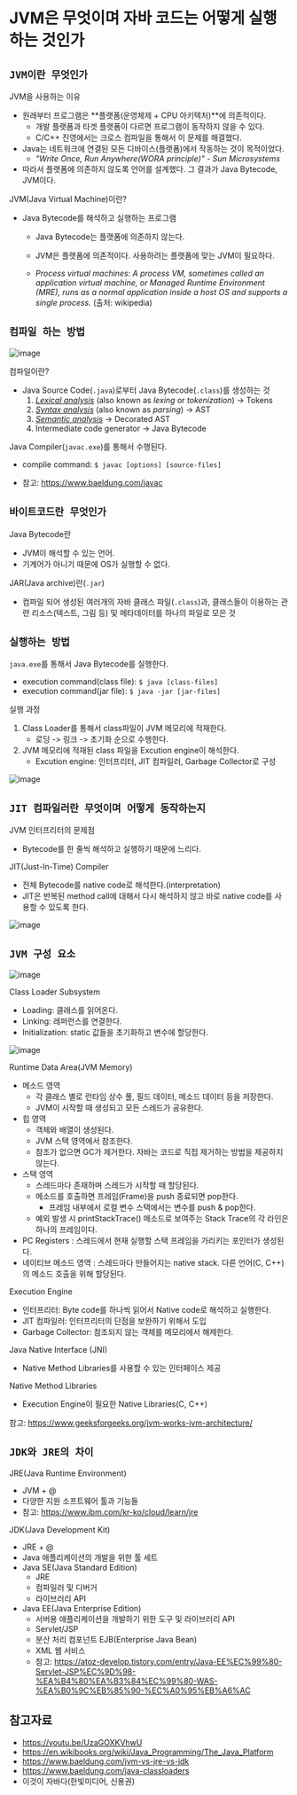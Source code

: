 # JVM은 무엇이며 자바 코드는 어떻게 실행하는 것인가

## `JVM이란 무엇인가`

JVM을 사용하는 이유

- 원래부터 프로그램은 **플랫폼(운영체제 + CPU 아키텍처)**에 의존적이다.
  - 개발 플랫폼과 타겟 플랫폼이 다르면 프로그램이 동작하지 않을 수 있다.
  - C/C++ 진영에서는 크로스 컴파일을 통해서 이 문제를 해결했다.
- Java는 네트워크에 연결된 모든 디바이스(플랫폼)에서 작동하는 것이 목적이었다.
  - *"Write Once, Run Anywhere(WORA principle)" - Sun Microsystems*
- 따라서 플랫폼에 의존하지 않도록 언어를 설계했다. 그 결과가 Java Bytecode, JVM이다.

JVM(Java Virtual Machine)이란?

- Java Bytecode를 해석하고 실행하는 프로그램

  - Java Bytecode는 플랫폼에 의존하지 않는다.
  - JVM은 플랫폼에 의존적이다. 사용하려는 플랫폼에 맞는 JVM이 필요하다.

  - *Process virtual machines: A process VM, sometimes called an application virtual machine, or Managed Runtime Environment (MRE), runs as a normal application inside a host OS and supports a single process.* (출처: wikipedia)

## `컴파일 하는 방법`

![image](https://upload.wikimedia.org/wikipedia/commons/thumb/f/f2/Java_Compilation_Basics.svg/505px-Java_Compilation_Basics.svg.png)

컴파일이란?

- Java Source Code(`.java`)로부터 Java Bytecode(`.class`)를 생성하는 것
  1. *[Lexical analysis](https://en.wikipedia.org/wiki/Lexical_analysis)* (also known as *lexing* or *tokenization*) -> Tokens
  2. *[Syntax analysis](https://en.wikipedia.org/wiki/Syntax_analysis)* (also known as *parsing*) -> AST
  3. *[Semantic analysis](https://en.wikipedia.org/wiki/Semantic_analysis_(compilers))* -> Decorated AST
  4. Intermediate code generator -> Java Bytecode

Java Compiler(`javac.exe`)를 통해서 수행된다.

- complie command: `$ javac [options] [source-files]`

- 참고: https://www.baeldung.com/javac

## `바이트코드란 무엇인가`

Java Bytecode란

- JVM이 해석할 수 있는 언어.
- 기계어가 아니기 때문에 OS가 실행할 수 없다.

JAR(Java archive)란(`.jar`)

- 컴파일 되어 생성된 여러개의 자바 클래스 파일(`.class`)과, 클래스들이 이용하는 관련 리소스(텍스트, 그림 등) 및 메타데이터를 하나의 파일로 모은 것

## `실행하는 방법`

`java.exe`를 통해서 Java Bytecode를 실행한다.

- execution command(class file): `$ java [class-files]`
- execution command(jar file): `$ java -jar [jar-files]`

실행 과정

1. Class Loader를 통해서 class파일이 JVM 메모리에 적재한다.
   - 로딩 -> 링크 -> 초기화 순으로 수행한다.
2. JVM 메모리에 적재된 class 파일을 Excution engine이 해석한다.
   - Excution engine: 인터프리터, JIT 컴파일러, Garbage Collector로 구성

![image](https://upload.wikimedia.org/wikipedia/commons/thumb/1/18/How_JVM_Interpreter_works.svg/656px-How_JVM_Interpreter_works.svg.png)

## `JIT 컴파일러란 무엇이며 어떻게 동작하는지`

JVM 인터프리터의 문제점

- Bytecode를 한 줄씩 해석하고 실행하기 때문에 느리다.

JIT(Just-In-Time) Compiler

- 전체 Bytecode를 native code로 해석한다.(interpretation)
- JIT은 반복된 method call에 대해서 다시 해석하지 않고 바로 native code를 사용할 수 있도록 한다.

![image](https://upload.wikimedia.org/wikipedia/commons/thumb/9/91/How_JIT_Compilation_works.svg/756px-How_JIT_Compilation_works.svg.png)

## `JVM 구성 요소`

![image](https://media.geeksforgeeks.org/wp-content/uploads/jvm-3.jpg)

Class Loader Subsystem

- Loading: 클래스를 읽어온다.
- Linking: 레퍼런스를 연결한다.
- Initialization: static 값들을 초기화하고 변수에 할당한다.

![image](https://media.geeksforgeeks.org/wp-content/uploads/jvm-memory-2.jpg)

Runtime Data Area(JVM Memory)

- 메소드 영역
  - 각 클래스 별로 런타임 상수 풀, 필드 데이터, 메소드 데이터 등을 저장한다.
  - JVM이 시작할 때 생성되고 모든 스레드가 공유한다.
- 힙 영역
  - 객체와 배열이 생성된다.
  - JVM 스택 영역에서 참조한다.
  - 참조가 없으면 GC가 제거한다. 자바는 코드로 직접 제거하는 방법을 제공하지 않는다.
- 스택 영역
  - 스레드마다 존재하며 스레드가 시작할 때 할당된다.
  - 메소드를 호출하면 프레임(Frame)을 push 종료되면 pop한다.
    - 프레임 내부에서 로컬 변수 스택에서는 변수를 push & pop한다.
  - 예외 발생 시 printStackTrace() 메소드로 보여주는 Stack Trace의 각 라인은 하나의 프레임이다.
- PC Registers : 스레드에서 현재 실행할 스택 프레임을 가리키는 포인터가 생성된다.
- 네이티브 메소드 영역 : 스레드마다 만들어지는 native stack. 다른 언어(C, C++)의 메소드 호출을 위해 할당된다.

Execution Engine

- 인터프리터: Byte code를 하나씩 읽어서 Native code로 해석하고 실행한다.
- JIT 컴파일러: 인터프리터의 단점을 보완하기 위해서 도입
- Garbage Collector: 참조되지 않는 객체를 메모리에서 해제한다.

Java Native Interface (JNI)

- Native Method Libraries를 사용할 수 있는 인터페이스 제공

Native Method Libraries

- Execution Engine이 필요한 Native Libraries(C, C++)

참고: https://www.geeksforgeeks.org/jvm-works-jvm-architecture/

## `JDK와 JRE의 차이`

JRE(Java Runtime Environment)

- JVM + @
- 다양한 지원 소프트웨어 툴과 기능들
- 참고: https://www.ibm.com/kr-ko/cloud/learn/jre

JDK(Java Development Kit)

- JRE + @
- Java 애플리케이션의 개발을 위한 툴 세트
- Java SE(Java Standard Edition)
  - JRE
  - 컴파일러 및 디버거
  - 라이브러리 API
- Java EE(Java Enterprise Edition)
  - 서버용 애플리케이션을 개발하기 위한 도구 및 라이브러리 API
  - Servlet/JSP
  - 분산 처리 컴포넌트 EJB(Enterprise Java Bean)
  - XML 웹 서비스
  - 참고: https://atoz-develop.tistory.com/entry/Java-EE%EC%99%80-Servlet-JSP%EC%9D%98-%EA%B4%80%EA%B3%84%EC%99%80-WAS-%EA%B0%9C%EB%85%90-%EC%A0%95%EB%A6%AC

## 참고자료

- https://youtu.be/UzaGOXKVhwU
- https://en.wikibooks.org/wiki/Java_Programming/The_Java_Platform
- https://www.baeldung.com/jvm-vs-jre-vs-jdk
- https://www.baeldung.com/java-classloaders
- 이것이 자바다(한빛미디어, 신용권)

